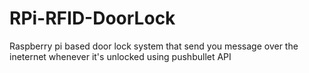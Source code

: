 # RPi-RFID-DoorLock
Raspberry pi based door lock system that send you message over the ineternet whenever it's unlocked using pushbullet API 
